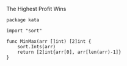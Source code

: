The Highest Profit Wins

    package kata
    
    import "sort"
    
    func MinMax(arr []int) [2]int {
        sort.Ints(arr)
        return [2]int{arr[0], arr[len(arr)-1]}
    }
